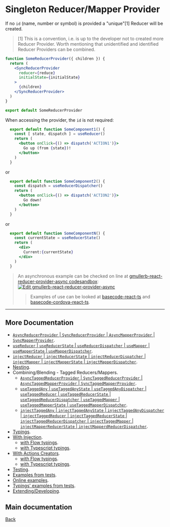 # Singleton Reducer/Mapper Provider

If no `id` (name, number or symbol) is provided a "unique"[1] Reducer will be created.

> [1] This is a convention, i.e. is up to the developer not to created more Reducer Provider. Worth mentioning that unidentified and identified Reducer Providers can be combined.

```jsx
function SomeReducerProvider({ children }) {
  return (
    <SyncReducerProvider
      reducer={reduce}
      initialState={initialState}
    >
      {children}
    </SyncReducerProvider>
  )
}

export default SomeReducerProvider
```

When accessing the provider, the `id` is not required:

```jsx
  export default function SomeComponent1() {
    const [ state, dispatch ] = useReducer()
    return (
      <button onClick={() => dispatch('ACTION1')}>
        Go up (from {state})!
      </button>
    )
  }
```

or

```jsx
  export default function SomeComponent2() {
    const dispatch = useReducerDispatcher()
    return (
      <button onClick={() => dispatch('ACTION2')}>
        Go down!
      </button>
    )
  }
```

or

```jsx
  export default function SomeComponentN() {
    const currentState = useReducerState()
    return (
      <div>
        Current:{currentState}
      </div>
    )
  }
```

> An asynchronous example can be checked on line at [gmullerb-react-reducer-provider-async codesandbox](https://codesandbox.io/s/gmullerb-react-reducer-provider-async-m1fph?module=%2Fsrc%2FSomeReducerProvider.jsx):  
[![Edit gmullerb-react-reducer-provider-async](https://codesandbox.io/static/img/play-codesandbox.svg)](https://codesandbox.io/s/gmullerb-react-reducer-provider-async-m1fph?module=%2Fsrc%2FSomeReducerProvider.jsx)  
> > Examples of use can be looked at [basecode-react-ts](https://github.com/gmullerb/basecode-react-ts) and [basecode-cordova-react-ts](https://github.com/gmullerb/basecode-cordova-react-ts).  

__________________

## More Documentation

* [`AsyncReducerProvider` | `SyncReducerProvider` | `AsyncMapperProvider` | `SyncMapperProvider`](reference-defintion.md).
* [`useReducer` | `useReducerState` | `useReducerDispatcher` | `useMapper` | `useMapperState` | `useMapperDispatcher`](reference-consumption-hooks.md).
* [`injectReducer` | `injectReducerState` | `injectReducerDispatcher` | `injectMapper` | `injectMapperState` | `injectMapperDispatcher`](reference-consumption-hoc.md).
* [Nesting](nesting.md).
* Combining/Blending - Tagged Reducers/Mappers.
  * [`AsyncTaggedReducerProvider` | `SyncTaggedReducerProvider` | `AsyncTaggedMapperProvider` | `SyncTaggedMapperProvider`](blending-definition.md).
  * [`useTaggedAny` | `useTaggedAnyState` | `useTaggedAnyDispatcher` | `useTaggedReducer` | `useTaggedReducerState` | `useTaggedReducerDispatcher` | `useTaggedMapper` | `useTaggedMapperState` | `useTaggedMapperDispatcher`](blending-consumption-hooks.md).
  * [`injectTaggedAny` | `injectTaggedAnyState` | `injectTaggedAnyDispatcher` | `injectTaggedReducer` | `injectTaggedReducerState` | `injectTaggedReducerDispatcher` | `injectTaggedMapper` | `injectMapperReducerState` | `injectMapperdReducerDispatcher`](blending-consumption-hoc.md).
* [Typings](typings.md).
* [With Injection](with-injection.md).
  * [with Flow typings](with-injection-and-flow-typings.md).
  * [with Typescript typings](with-injection-and-ts-typings.md).
* [With Actions Creators](with-actions-creators.md).
  * [with Flow typings](with-actions-creators-and-flow-typings.md).
  * [with Typescript typings](with-actions-creators-and-ts-typings.md).
* [Testing](testing.md).
* [Examples from tests](../tests/js).
* [Online examples](readme/online.md).
* [Typings' examples from tests](../tests/typings).
* [Extending/Developing](developing.md).

## Main documentation

[Back](../README.md)
